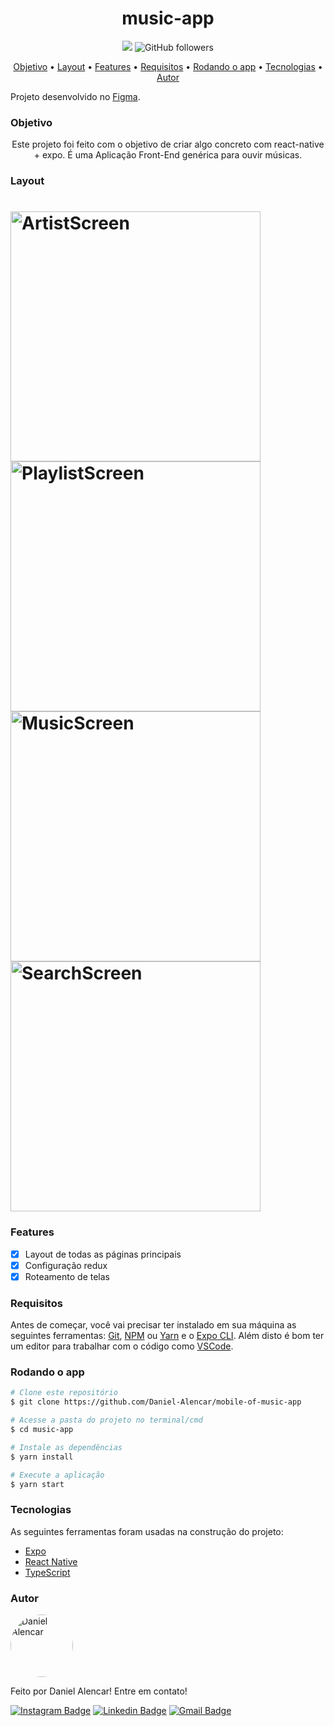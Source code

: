 
<h1 align="center">
  music-app
</h1>

<p align="center">
  <img src="https://img.shields.io/static/v1?label=Status&message=Finalizado&color=d4f002&style=flat-square&logo=dev">
  
  <img alt="GitHub followers" src="https://img.shields.io/github/followers/Daniel-Alencar?logo=github&style=flat-square">
</p>

<p align="center">
 <a href="#objetivo">Objetivo</a> •
 <a href="#layout">Layout</a> • 
 <a href="#features">Features</a> • 
 <a href="#requisitos">Requisitos</a> • 
 <a href="#rodando-o-app">Rodando o app</a> • 
 <a href="#tecnologias">Tecnologias</a> • 
 <a href="#autor">Autor</a>
</p>

Projeto desenvolvido no [Figma](https://www.figma.com/file/SyrEVI36hw0MtH06IUeseN/music-app?node-id=5%3A2).

### Objetivo

<p align="center"> Este projeto foi feito com o objetivo de criar algo concreto com react-native + expo. É uma Aplicação Front-End genérica para ouvir músicas.</p>

### Layout

<p align="center">
  <h1 style="display: flex; flex-wrap: wrap;">
    <img width="400" alt="ArtistScreen" title="#ArtistScreen" src="./assets/ArtistScreen.jpg" />
    <img width="400" alt="PlaylistScreen" title="#PlaylistScreen" src="./assets/PlaylistScreen.jpg" />
    <img width="400" alt="MusicScreen" title="#MusicScreen" src="./assets/MusicScreen.jpg" />
    <img width="400" alt="SearchScreen" title="#SearchScreen" src="./assets/SearchScreen.jpg" />

  </h1>
</p>

### Features

- [x] Layout de todas as páginas principais
- [x] Configuração redux
- [x] Roteamento de telas

### Requisitos

Antes de começar, você vai precisar ter instalado em sua máquina as seguintes ferramentas:
[Git](https://git-scm.com), [NPM](https://nodejs.org/en/) ou [Yarn](https://yarnpkg.com/) e o [Expo CLI](https://docs.expo.dev/workflow/expo-cli/). 
Além disto é bom ter um editor para trabalhar com o código como [VSCode](https://code.visualstudio.com/).


### Rodando o app

```bash
# Clone este repositório
$ git clone https://github.com/Daniel-Alencar/mobile-of-music-app

# Acesse a pasta do projeto no terminal/cmd
$ cd music-app

# Instale as dependências
$ yarn install

# Execute a aplicação
$ yarn start
```

### Tecnologias

As seguintes ferramentas foram usadas na construção do projeto:

- [Expo](https://expo.dev/)
- [React Native](https://reactnative.dev/)
- [TypeScript](https://www.typescriptlang.org/)

### Autor

<img 
    style="border-radius: 50%;"
    src="https://avatars2.githubusercontent.com/u/51214434?s=400&u=439cd150f8dbf2706452ce6a362992e077285793&v=4"
    width="100px;"
    alt="Daniel Alencar"
/>

Feito por Daniel Alencar! 
Entre em contato!

[![Instagram Badge](https://img.shields.io/badge/-@daniel_alencar_-de2099?style=flat-square&logo=Instagram&logoColor=white&link=https://www.linkedin.com/in/Daniel746/)](https://www.instagram.com/daniel_alencar_/) [![Linkedin Badge](https://img.shields.io/badge/-Daniel-blue?style=flat-square&logo=Linkedin&logoColor=white&link=https://www.linkedin.com/in/Daniel746/)](https://www.linkedin.com/in/Daniel746/) [![Gmail Badge](https://img.shields.io/badge/-danielalencar746@gmail.com-c14438?style=flat-square&logo=Gmail&logoColor=white&link=mailto:danielalencar746@gmail.com)](mailto:danielalencar746@gmail.com)
